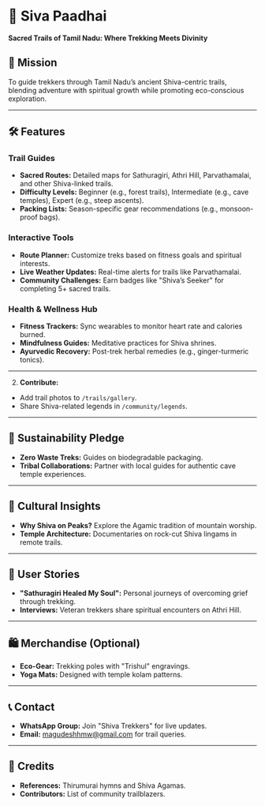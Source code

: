 # 🌄 Siva Paadhai  
**Sacred Trails of Tamil Nadu: Where Trekking Meets Divinity**  

## 🚩 Mission  
To guide trekkers through Tamil Nadu’s ancient Shiva-centric trails, blending adventure with spiritual growth while promoting eco-conscious exploration.  

---

## 🛠️ Features  
### **Trail Guides**  
- **Sacred Routes:** Detailed maps for Sathuragiri, Athri Hill, Parvathamalai, and other Shiva-linked trails.  
- **Difficulty Levels:** Beginner (e.g., forest trails), Intermediate (e.g., cave temples), Expert (e.g., steep ascents).  
- **Packing Lists:** Season-specific gear recommendations (e.g., monsoon-proof bags).  

### **Interactive Tools**  
- **Route Planner:** Customize treks based on fitness goals and spiritual interests.  
- **Live Weather Updates:** Real-time alerts for trails like Parvathamalai.  
- **Community Challenges:** Earn badges like "Shiva’s Seeker" for completing 5+ sacred trails.  

### **Health & Wellness Hub**  
- **Fitness Trackers:** Sync wearables to monitor heart rate and calories burned.  
- **Mindfulness Guides:** Meditative practices for Shiva shrines.  
- **Ayurvedic Recovery:** Post-trek herbal remedies (e.g., ginger-turmeric tonics).  

---

2. **Contribute:**  
- Add trail photos to `/trails/gallery`.  
- Share Shiva-related legends in `/community/legends`.  

---

## 🌱 Sustainability Pledge  
- **Zero Waste Treks:** Guides on biodegradable packaging.  
- **Tribal Collaborations:** Partner with local guides for authentic cave temple experiences.  

---

## 📜 Cultural Insights  
- **Why Shiva on Peaks?** Explore the Agamic tradition of mountain worship.  
- **Temple Architecture:** Documentaries on rock-cut Shiva lingams in remote trails.  

---

## 🙏 User Stories  
- **"Sathuragiri Healed My Soul":** Personal journeys of overcoming grief through trekking.  
- **Interviews:** Veteran trekkers share spiritual encounters on Athri Hill.  

---

## 🛍️ Merchandise (Optional)  
- **Eco-Gear:** Trekking poles with "Trishul" engravings.  
- **Yoga Mats:** Designed with temple kolam patterns.  

---

## 📞 Contact  
- **WhatsApp Group:** Join "Shiva Trekkers" for live updates.  
- **Email:** magudeshhmw@gmail.com for trail queries.  

---

## 📜 Credits  
- **References:** Thirumurai hymns and Shiva Agamas.  
- **Contributors:** List of community trailblazers.  

 
